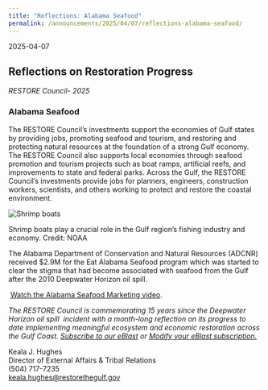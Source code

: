 ```yaml
---
title: "Reflections: Alabama Seafood"
permalink: /announcements/2025/04/07/reflections-alabama-seafood/
---
```


2025-04-07

## Reflections on Restoration Progress

_RESTORE Council- 2025_

### **Alabama Seafood**

The RESTORE Council’s investments support the economies of Gulf states by providing jobs, promoting seafood and tourism, and restoring and protecting natural resources at the foundation of a strong Gulf economy. The RESTORE Council also supports local economies through seafood promotion and tourism projects such as boat ramps, artificial reefs, and improvements to state and federal parks. Across the Gulf, the RESTORE Council’s investments provide jobs for planners, engineers, construction workers, scientists, and others working to protect and restore the coastal environment.

![Shrimp boats](/sites/default/files/styles/large/public/2025-03/PRDFT-shrimp_boats.jpg-20150624.jpg.webp?itok=K80HaD3z)

Shrimp boats play a crucial role in the Gulf region’s fishing industry and economy. Credit: NOAA

The Alabama Department of Conservation and Natural Resources (ADCNR) received $2.9M for the Eat Alabama Seafood program which was started to clear the stigma that had become associated with seafood from the Gulf after the 2010 Deepwater Horizon oil spill.

 [Watch the Alabama Seafood Marketing video](https://eatalabamaseafood.com/index.html).

*The RESTORE Council is commemorating 15 years since the Deepwater Horizon oil spill  incident with a month-long reflection on its progress to date implementing meaningful ecosystem and economic restoration across the Gulf Coast.* [_Subscribe to our eBlast_](https://www.restorethegulf.gov/apps/eblast/Subscribe.aspx) *or* [_Modify your eBlast subscription._](https://www.restorethegulf.gov/apps/eblast/ModifyInformation.aspx)

Keala J. Hughes  
Director of External Affairs & Tribal Relations  
(504) 717-7235  
[keala.hughes@restorethegulf.gov](mailto:keala.hughes@restorethegulf.gov)
